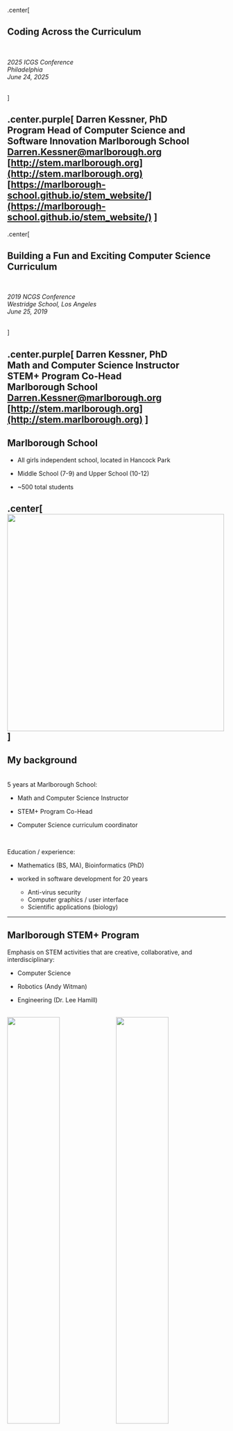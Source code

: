
.center[
## Coding Across the Curriculum

<br/>

_2025 ICGS Conference_  
_Philadelphia_  
_June 24, 2025_  

<br/>
]

.center.purple[
Darren Kessner, PhD  
Program Head of Computer Science and Software Innovation
Marlborough School  
Darren.Kessner@marlborough.org  
[http://stem.marlborough.org](http://stem.marlborough.org)  
[https://marlborough-school.github.io/stem_website/](https://marlborough-school.github.io/stem_website/)
]
---



.center[
## Building a Fun and Exciting Computer Science Curriculum

<br/>

_2019 NCGS Conference_  
_Westridge School, Los Angeles_  
_June 25, 2019_  

<br/>
]

.center.purple[
Darren Kessner, PhD  
Math and Computer Science Instructor  
STEM+ Program Co-Head  
Marlborough School  
Darren.Kessner@marlborough.org  
[http://stem.marlborough.org](http://stem.marlborough.org)
]
---


## Marlborough School

* All girls independent school, located in Hancock Park

* Middle School (7-9) and Upper School (10-12)

* ~500 total students


.center[
<img src="pix/marlborough.jpg" width="500px">
]
---


## My background

<br/>
5 years at Marlborough School:

- Math and Computer Science Instructor

- STEM+ Program Co-Head

- Computer Science curriculum coordinator

<br/>

Education / experience: 

* Mathematics (BS, MA), Bioinformatics (PhD)

* worked in software development for 20 years
    - Anti-virus security
    - Computer graphics / user interface
    - Scientific applications (biology)

---


## Marlborough STEM+ Program

Emphasis on STEM activities that are creative, collaborative, and interdisciplinary:

* Computer Science

* Robotics (Andy Witman)

* Engineering (Dr. Lee Hamill)

<br/>
<img src="pix/stem_gallery_1.jpg" width="49%">
<img src="pix/stem_gallery_2.jpg" width="49%">
---


## Computer Science curriculum

* Computer Science Core Curriculum

    - Introductory Elective _(Processing)_

    - AP Computer Science A  _(Java)_

    - Honors CS Projects  _(Processing, Java, Python, Arduino)_

<br/>

* Other Coding: 

    - Robotics _(Java)_

    - Math _(Python)_

    - Physics _(Scratch)_

    - Coding Electives _(HTML/CSS/Javascript, Arduino)_

---

.center[

## Coding and the Visual Arts
<img src="pix/emma.png" width="50%"/>  
[Intro Coding](https://docs.google.com/presentation/d/e/2PACX-1vQbl6ehE3egw6l0cnLnrl1AlRIriBe2pgYAXdjF5n5I6vR_o-CkwHrCaVr6WZ5ICrY6jwYtYLZc7BsZ/pub?start=false&loop=true&delayms=3000#slide=id.g4bb6c39a5a_0_0)  
[SPARC Celebration 2019](https://photos.google.com/share/AF1QipPo1kFd0xEwpD_Vy1_-TKytODE97tlvxcIDkPAunK4dpsqHqm3ei2dDqHQMhChOYQ?key=d2NKUTZkT1p1c0RueTVSekh5QTgzZU9ucHJDN2RR)
[STEM + Arts 2018](https://photos.google.com/share/AF1QipNcahE5U7niniblHE919BuSblMAyAmF7tscjNpcfUysr0j5ff5hSiFekeNLjqInrA?key=VlBxbUM4b2RlUTNYd3Nvdzg0bmdLR2ZBcFM2Wkhn)  
[SPARC Celebration 2018](https://photos.google.com/share/AF1QipN0fegBzrSbaMfKjGkLmshivHj3aWR6vB2GoS7Jyj6g1fM5E9XFEmQLtl-G8dTvmQ?key=ekMweUpJR1c4Zm1sLV9BUXN0NjhmVjZDYktySDlR)
[STEM + Arts 2017](https://photos.google.com/share/AF1QipOYErHZ6rmoobXG3zS9jQ7RG6VIFG3rLg6cVSaqXo79FLSlwtyufeV8b-JLC_xAQA?key=OS0tdEM0bERudnhHeGR4Q05YclpqWF8xeExDWEdn)
]

---

.center[

## Video Games

<img src="pix/video_game_cabinet_1.jpg" width="50%">

Students write video games in Processing / Java.  

Joysticks and buttons are mapped to keyboard controls on the video game
cabinet.  

<small>
_Toys are not really as innocent as they look.   
Toys and games are preludes to serious ideas._  
__ Charles Eames __
</small>
]

---

.center[
## Coding and the <br> Performing Arts 
<img src="pix/dance_concert_screenshot.png" width="85%"/>
http://stem.marlborough.org/blog/dance-projections/

]

---

.center[
## Coding and Math / Science

<img src="pix/sophie1.png" width="50%"/>

Math: Python in several classes  
Physics: Scratch video game project  

[PCHA 2018](https://photos.google.com/share/AF1QipPDFP22D4EkkfNqLV7-N2EF5BLhUz4I2fvvUIQKirqNAEes7zKnBUZ5zZ4ptd0luA?key=Rl9NZ3F1T3FJeG1jTjNfdnRhVmxFOE43UzRfUHJR)
[PCHA 2019](https://photos.google.com/share/AF1QipMbvGup2sTzPtKLVWtEuHJid09a67RHUqHN1MqtLKhU13PY42xveCc-mHgGAUReWg?key=azhLM0s0NHg5elY3clB6UmEyUlNWT01tUm8tUUV3)
]

---

## Resources and Links

Marlborough School  
[http://marlborough.org](http://marlborough.org)

Marlborough STEM+ Program  
[http://stem.marlborough.org](http://stem.marlborough.org)

Processing open source language and development environment
[http://processing.org](http://processing.org)

Book chapter on Computer Science education
[http://stem.marlborough.org/blog/kessner-book-chapter/](http://stem.marlborough.org/blog/kessner-book-chapter/)

Processing Lessons and Examples  
[http://stem.marlborough.org/coding](http://stem.marlborough.org/coding/)

Processing Library Examples  
[https://dkessner.github.io/ProcessingLibraryExamples/](https://dkessner.github.io/ProcessingLibraryExamples/)  


